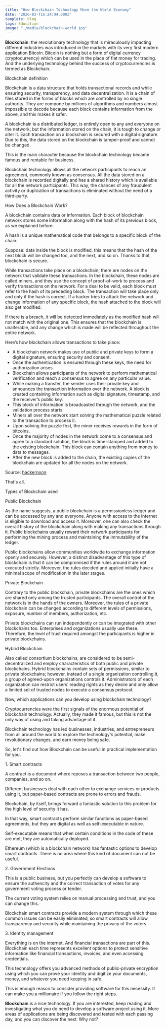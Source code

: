 ```yaml
---
title: "How Blockchain Technology Move the World Economy"
date: "2020-03-T16:24:04.000Z"
template: blog
tags: Education
image: "./media/blockchain-world.jpg"
---
```


**Blockchain**: the revolutionary technology that is miraculously impacting different industries was introduced in the markets with its very first modern application Bitcoin. Bitcoin is nothing but a form of digital currency (cryptocurrency) which can be used in the place of fiat money for trading. And the underlying technology behind the success of cryptocurrencies is termed as Blockchain.

<title-2>Blockchain definition</title-2>

Blockchain is a data structure that holds transactional records and while ensuring security, transparency, and data decentralization. 
It is a chain of files stored in the forms of blocks which are controlled by no single authority. They are compone by millions of algorithms and numbers almost impossible to decode because each block contains information from the above, and this makes it safer. 

A blockchain is a distributed ledger, is entirely open to any and everyone on the network, but the information stored on the chain, it is tough to change or alter it.  Each transaction on a blockchain is secured with a digital signature. Due to this, the data stored on the blockchain is tamper-proof and cannot be changed.

This is the main character because the blockchain technology became famous and rentable for business.

Blockchain technology allows all the network participants to reach an agreement, commonly known as consensus. All the data stored on a blockchain is recorded digitally and has a shared history which is available for all the network participants. This way, the chances of any fraudulent activity or duplication of transactions is eliminated without the need of a third-party.

<youtube-video id="yubzJw0uiE4"></youtube-video>

<title-2>How Does a Blockchain Work?</title-2>

A blockchain contains data or information. Each block of blockchain network stores some information along with the hash of its previous block, as we explained before. 

A hash is a unique mathematical code that belongs to a specific block of the chain. 

Suppose: data inside the block is modified, this means that the hash of the next block will be changed too, and the next, and so on. Thanks to that, blockchain is secure.

While transactions take place on a blockchain, there are nodes on the network that validate these transactions. In the blockchain, these nodes are called miners, and they use the concept of proof-of-work to process and verify transactions on the network. For a deal to be valid, each block must refer to the hash of its preceding block. The transaction will take place only and only if the hash is correct. If a hacker tries to attack the network and change information of any specific block, the hash attached to the block will also get modified.

<youtube-video id="SSo_EIwHSd4"></youtube-video>

If there is a breach, it will be detected immediately as the modified hash will not match with the original one. This ensures that the blockchain is unalterable, and any change which is made will be reflected throughout the entire network.

Here’s how blockchain allows transactions to take place:

* A blockchain network makes use of public and private keys to form a digital signature, ensuring security and consent.
* Once the authentication is ensured through these keys, the need for authorization arises.
* Blockchain allows participants of the network to perform mathematical verification and reach a consensus to agree on any particular value.
* While making a transfer, the sender uses their private key and announces the transaction information over the network. A block is created containing information such as digital signature, timestamp, and the receiver’s public key.
* This block of information is broadcasted through the network, and the validation process starts.
* Miners all over the network start solving the mathematical puzzle related to the transaction to process it.
* Upon solving the puzzle first, the miner receives rewards in the form of bitcoins. 
* Once the majority of nodes in the network come to a consensus and agree to a standard solution, the block is time-stamped and added to the existing blockchain. This block can contain anything from money to data to messages.
* After the new block is added to the chain, the existing copies of the blockchain are updated for all the nodes on the network.  

Source: [hackernoon](https://hackernoon.com/blockchain-technology-explained-introduction-meaning-and-applications-edbd6759a2b2)

That's all.

<title-2>Types of Blockchain used</title-2>

<title-3>Public Blockchain</title-3>

As the name suggests, a public blockchain is a permissionless ledger and can be accessed by any and everyone. Anyone with access to the internet is eligible to download and access it. Moreover, one can also check the overall history of the blockchain along with making any transactions through it. Public blockchains usually reward their network participants for performing the mining process and maintaining the immutability of the ledger.

Public blockchains allow communities worldwide to exchange information openly and securely. However, a distinct disadvantage of this type of blockchain is that it can be compromised if the rules around it are not executed strictly. Moreover, the rules decided and applied initially have a minimal scope of modification in the later stages.

<title-3>Private Blockchain</title-3>

Contrary to the public blockchain, private blockchains are the ones which are shared only among the trusted participants. The overall control of the network is in the hands of the owners. Moreover, the rules of a private blockchain can be changed according to different levels of permissions, exposure, number of members, authorization, etc.

Private blockchains can run independently or can be integrated with other blockchains too. Enterprises and organizations usually use these. Therefore, the level of trust required amongst the participants is higher in private blockchains.

<title-3>Hybrid Blockchain</title-3>

Also called consortium blockchains, are considered to be semi-decentralized and employ characteristics of both public and private blockchains. Hybrid blockchains contain sets of permissions, similar to private blockchains; however, instead of a single organization controlling it, a group of agreed-upon organizations controls it. Administrators of each organization can restrict users’ reading rights as they desire and only allow a limited set of trusted nodes to execute a consensus protocol.

<title-2>Now, which applications can you develop using blockchain technology?</title-2>

Cryptocurrencies were the first signals of the enormous potential of blockchain technology. Actually, they made it famous, but this is not the only way of using and taking advantage of it. 

Blockchain technology has led businesses, industries, and entrepreneurs from all around the world to explore the technology's potential, make revolutionary changes, and earn money being safe.

So, let's find out how Blockchain can be useful in practical implementation for you.

<title-3>1. Smart contracts</title-3>

A contract is a document where reposes a transaction between two people, companies, and so on. 

Different businesses deal with each other to exchange services or products using it, but paper-based contracts are prone to errors and frauds. 

Blockchain, by itself, brings forward a fantastic solution to this problem for the high level of security it has. 

In that way, smart contracts perform similar functions as paper-based agreements, but they are digital as well as self-executable in nature. 

Self-executable means that when certain conditions in the code of these are met, they are automatically deployed. 

Ethereum (which is a blockchain network) has fantastic options to develop smart contracts. There is no area where this kind of document can not be useful.

<title-3>2. Government Elections</title-3>

This is a public business, but you perfectly can develop a software to ensure the authencity and the correct transaction of votes for any government voting process or tender.

The current voting system relies on manual processing and trust, and you can change this.  

Blockchain smart contracts provide a modern system through which these common issues can be easily eliminated, so smart contracts will allow transparency and security while maintaining the privacy of the voters. 

<title-3>3. Identity management</title-3>

Everything is on the internet. And financial transactions are part of this. Blockchain each time represents excellent options to protect sensitive information like financial transactions, invoices, and even accessing credentials.

This technology offers you advanced methods of public-private encryption using which you can prove your identity and digitize your documents, money, and whatever you need keeping in safe. 

This is enough reason to consider providing software for this necessity. It can make you a millionaire if you follow the right steps. 

**Blockchain** is a nice technology. If you are interested, keep reading and investigating what you do need to develop a software project using it. More areas of applications are being discovered and tested with each passing day, and you can discover the next. Why not?

